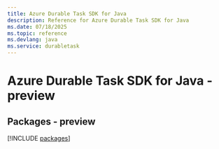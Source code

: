 ```yaml
---
title: Azure Durable Task SDK for Java
description: Reference for Azure Durable Task SDK for Java
ms.date: 07/18/2025
ms.topic: reference
ms.devlang: java
ms.service: durabletask
---
```

# Azure Durable Task SDK for Java - preview
## Packages - preview
[!INCLUDE [packages](durable-task-index.md)]